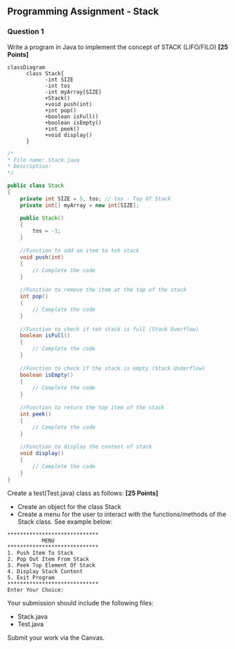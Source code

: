 ## Programming Assignment - Stack
 
### Question 1
Write a program in Java to implement the concept of STACK (LIFO/FILO) **[25 Points]**

```mermaid
classDiagram
      class Stack{
            -int SIZE
            -int tos
            -int myArray[SIZE]
            +Stack()
            +void push(int)
            +int pop()
            +boolean isFull()
            +boolean isEmpty()
            +int peek()
            +void display()
      }
```

```Java
/*
* File name: Stack.java
* Description: 
*/

public class Stack
{
    private int SIZE = 5, tos; // tos - Top Of Stack
    private int[] myArray = new int[SIZE];

    public Stack()
    {
        tos = -1;
    }
    
    //Function to add an item to teh stack
    void push(int)
    {
        // Complete the code
    }
    
    //Function to remove the item at the top of the stack
    int pop()
    {
        // Complete the code
    }
    
    //Function to check if teh stack is full (Stack Overflow)
    boolean isFull()
    {
        // Complete the code
    }
    
    //Function to check if the stack is empty (Stack Underflow)
    boolean isEmpty()
    {
        // Complete the code
    }
    
    //Function to return the top item of the stack
    int peek()
    {
        // Complete the code
    }
    
    //Function to display the content of stack
    void display()
    {
        // Complete the code
    }
}
```

Create a test(Test.java) class as follows: **[25 Points]**

- Create an object for the class Stack
- Create a menu for the user to interact with the functions/methods of the Stack class. See example below:
  
```
*****************************
           MENU
*****************************
1. Push Item To Stack
2. Pop Out Item From Stack
3. Peek Top Element Of Stack
4. Display Stack Content
5. Exit Program
*****************************
Enter Your Choice:
```

Your submission should include the following files:
- Stack.java
- Test.java

Submit your work via the Canvas.
